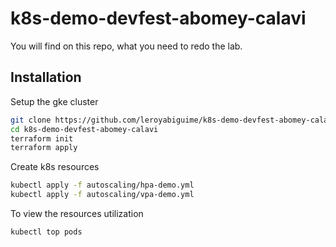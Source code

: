 # k8s-demo-devfest-abomey-calavi
You will find on this repo, what you need to redo the lab.


## Installation

Setup the gke cluster

```bash
git clone https://github.com/leroyabiguime/k8s-demo-devfest-abomey-calavi.git
cd k8s-demo-devfest-abomey-calavi
terraform init
terraform apply
```
    
Create k8s resources

```bash
kubectl apply -f autoscaling/hpa-demo.yml
kubectl apply -f autoscaling/vpa-demo.yml
```

To view the resources utilization

```bash
kubectl top pods
```
    
